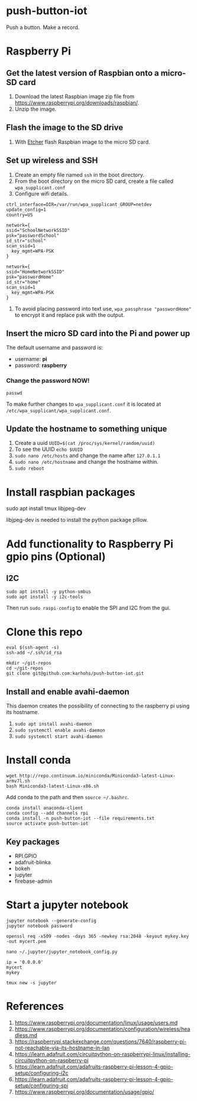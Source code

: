 # push-button-iot
Push a button. Make a record.

# Raspberry Pi

## Get the latest version of Raspbian onto a micro-SD card
1. Download the latest Raspbian image zip file from https://www.raspberrypi.org/downloads/raspbian/.
  1. Unzip the image.

## Flash the image to the SD drive
1. With [Etcher](https://www.balena.io/etcher/) flash Raspbian image to the micro SD card.

## Set up wireless and SSH
1. Create an empty file named `ssh` in the boot directory.
1. From the boot directory on the micro SD card, create a file called `wpa_supplicant.conf`
1. Configure wifi details.

  ```
ctrl_interface=DIR=/var/run/wpa_supplicant GROUP=netdev
update_config=1
country=US

network={
  ssid="SchoolNetworkSSID"
  psk="passwordSchool"
  id_str="school"
  scan_ssid=1
	key_mgmt=WPA-PSK
}

network={
  ssid="HomeNetworkSSID"
  psk="passwordHome"
  id_str="home"
  scan_ssid=1
	key_mgmt=WPA-PSK
}
  ```

  1. To avoid placing password into text use, `wpa_passphrase "passwordHome"` to encrypt it and replace psk with the output.

## Insert the micro SD card into the Pi and power up
The default username and password is:
* username: **pi**
* password: **raspberry**

### Change the password NOW!
```
passwd
```

To make further changes to `wpa_supplicant.conf` it is located at `/etc/wpa_supplicant/wpa_supplicant.conf`.

## Update the hostname to something unique
1. Create a uuid `UUID=$(cat /proc/sys/kernel/random/uuid)`
  1. To see the UUID `echo $UUID`
1. `sudo nano /etc/hosts` and change the name after `127.0.1.1`
1. `sudo nano /etc/hostname` and change the hostname within.
1. `sudo reboot`

# Install raspbian packages
sudo apt install tmux libjpeg-dev

libjpeg-dev is needed to install the python package pillow.
# Add functionality to Raspberry Pi gpio pins (Optional)
## I2C
```
sudo apt install -y python-smbus
sudo apt install -y i2c-tools
```

Then run `sudo raspi-config` to enable the SPI and I2C from the gui.

# Clone this repo
```
eval $(ssh-agent -s)
ssh-add ~/.ssh/id_rsa

mkdir ~/git-repos
cd ~/git-repos
git clone git@github.com:karhohs/push-button-iot.git
```

## Install and enable avahi-daemon
This daemon creates the possibility of connecting to the raspberry pi using its hostname.
1. `sudo apt install avahi-daemon`
1. `sudo systemctl enable avahi-daemon`
1. `sudo systemctl start avahi-daemon`

# Install conda
```
wget http://repo.continuum.io/miniconda/Miniconda3-latest-Linux-armv7l.sh
bash Miniconda3-latest-Linux-x86.sh
```
Add conda to the path and then `source ~/.bashrc`.

```
conda install anaconda-client
conda config --add channels rpi
conda install -n push-button-iot --file requirements.txt
source activate push-button-iot
```
## Key packages
* RPI.GPIO
* adafruit-blinka
* bokeh
* jupyter
* firebase-admin

# Start a jupyter notebook
```
jupyter notebook --generate-config
jupyter notebook password

openssl req -x509 -nodes -days 365 -newkey rsa:2048 -keyout mykey.key -out mycert.pem

nano ~/.jupyter/jupyter_notebook_config.py

ip = '0.0.0.0'
mycert
mykey

tmux new -s jupyter
```

# References
1. https://www.raspberrypi.org/documentation/linux/usage/users.md
1. https://www.raspberrypi.org/documentation/configuration/wireless/headless.md
1. https://raspberrypi.stackexchange.com/questions/7640/raspberry-pi-not-reachable-via-its-hostname-in-lan
1. https://learn.adafruit.com/circuitpython-on-raspberrypi-linux/installing-circuitpython-on-raspberry-pi
1. https://learn.adafruit.com/adafruits-raspberry-pi-lesson-4-gpio-setup/configuring-i2c
1. https://learn.adafruit.com/adafruits-raspberry-pi-lesson-4-gpio-setup/configuring-spi
1. https://www.raspberrypi.org/documentation/usage/gpio/
